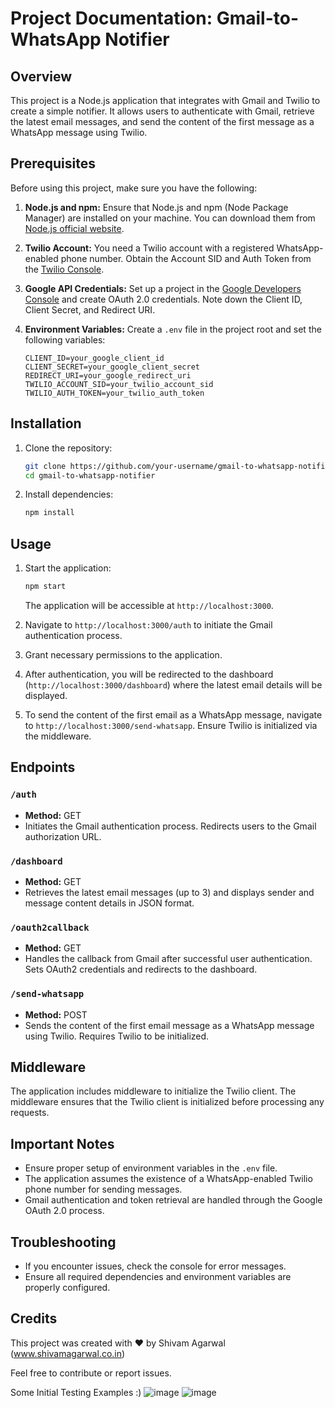 # Project Documentation: Gmail-to-WhatsApp Notifier

## Overview
This project is a Node.js application that integrates with Gmail and Twilio to create a simple notifier. It allows users to authenticate with Gmail, retrieve the latest email messages, and send the content of the first message as a WhatsApp message using Twilio.

## Prerequisites
Before using this project, make sure you have the following:

1. **Node.js and npm:** Ensure that Node.js and npm (Node Package Manager) are installed on your machine. You can download them from [Node.js official website](https://nodejs.org/).

2. **Twilio Account:** You need a Twilio account with a registered WhatsApp-enabled phone number. Obtain the Account SID and Auth Token from the [Twilio Console](https://www.twilio.com/console).

3. **Google API Credentials:** Set up a project in the [Google Developers Console](https://console.developers.google.com/) and create OAuth 2.0 credentials. Note down the Client ID, Client Secret, and Redirect URI.

4. **Environment Variables:** Create a `.env` file in the project root and set the following variables:

    ```env
    CLIENT_ID=your_google_client_id
    CLIENT_SECRET=your_google_client_secret
    REDIRECT_URI=your_google_redirect_uri
    TWILIO_ACCOUNT_SID=your_twilio_account_sid
    TWILIO_AUTH_TOKEN=your_twilio_auth_token
    ```

## Installation
1. Clone the repository:
    ```bash
    git clone https://github.com/your-username/gmail-to-whatsapp-notifier.git
    cd gmail-to-whatsapp-notifier
    ```

2. Install dependencies:
    ```bash
    npm install
    ```

## Usage
1. Start the application:
    ```bash
    npm start
    ```
   The application will be accessible at `http://localhost:3000`.

2. Navigate to `http://localhost:3000/auth` to initiate the Gmail authentication process.

3. Grant necessary permissions to the application.

4. After authentication, you will be redirected to the dashboard (`http://localhost:3000/dashboard`) where the latest email details will be displayed.

5. To send the content of the first email as a WhatsApp message, navigate to `http://localhost:3000/send-whatsapp`. Ensure Twilio is initialized via the middleware.

## Endpoints

### `/auth`
- **Method:** GET
- Initiates the Gmail authentication process. Redirects users to the Gmail authorization URL.

### `/dashboard`
- **Method:** GET
- Retrieves the latest email messages (up to 3) and displays sender and message content details in JSON format.

### `/oauth2callback`
- **Method:** GET
- Handles the callback from Gmail after successful user authentication. Sets OAuth2 credentials and redirects to the dashboard.

### `/send-whatsapp`
- **Method:** POST
- Sends the content of the first email message as a WhatsApp message using Twilio. Requires Twilio to be initialized.

## Middleware
The application includes middleware to initialize the Twilio client. The middleware ensures that the Twilio client is initialized before processing any requests.

## Important Notes
- Ensure proper setup of environment variables in the `.env` file.
- The application assumes the existence of a WhatsApp-enabled Twilio phone number for sending messages.
- Gmail authentication and token retrieval are handled through the Google OAuth 2.0 process.

## Troubleshooting
- If you encounter issues, check the console for error messages.
- Ensure all required dependencies and environment variables are properly configured.

## Credits
This project was created with ❤️ by Shivam Agarwal (www.shivamagarwal.co.in)

Feel free to contribute or report issues.

Some Initial Testing Examples :)
![image](https://github.com/StillAbeginnerr/gmail-to-whatsapp-notifier/assets/88205668/8de8fcd7-3877-4574-b628-37692ac1fdbe)
![image](https://github.com/StillAbeginnerr/gmail-to-whatsapp-notifier/assets/88205668/f66a73c9-e99f-4c22-ae20-f86142f8a3a3)


